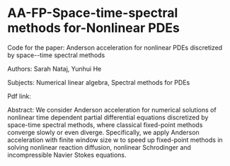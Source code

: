 # AA-FP-Space-time-spectral methods for-Nonlinear PDEs

Code for the paper: Anderson acceleration for nonlinear PDEs discretized by space--time spectral methods

Authors: Sarah Nataj, Yunhui He

Subjects: Numerical linear algebra, Spectral methods for PDEs

Pdf link:

Abstract:  We consider Anderson acceleration for  numerical solutions of nonlinear time dependent partial differential equations discretized by space-time spectral methods, where classical fixed-point methods converge slowly or even diverge. Specifically, we apply Anderson acceleration with finite window size w to speed up fixed-point methods in solving nonlinear reaction diffusion, nonlinear Schrodinger and incompressible Navier Stokes equations.
